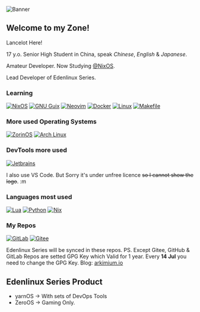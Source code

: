 ![Banner](https://github.com/user-attachments/assets/03645013-116d-4055-8829-23cbec428e9a)
## Welcome to my Zone!
Lancelot Here!

17 y.o. Senior High Student in China, speak _Chinese_, _English_ & _Japanese_.

Amateur Developer. Now Studying [@NixOS](https://github.com/NixOS).

Lead Developer of Edenlinux Series.

### Learning
[![NixOS](https://img.shields.io/badge/NixOS-5277C3?style=for-the-badge&logo=nixos&logoColor=white)](https://github.com/NixOS/nixpkgs)
[![GNU Guix](https://img.shields.io/badge/GNU%20Guix-yellow?&style=for-the-badge&logo=guilded&logoColor=white)](https://guix.gnu.org)
[![Neovim](https://img.shields.io/badge/NeoVim-%2357A143.svg?&style=for-the-badge&logo=neovim&logoColor=white)](https://github.com/LazyVim/LazyVim)
[![Docker](https://img.shields.io/badge/Docker-blue?&style=for-the-badge&logo=docker&logoColor=white)](https://hub.docker.com)
[![Linux](https://img.shields.io/badge/Linux-black?&style=for-the-badge&logo=linux&logoColor=white)](https://linux.com)
[![Makefile](https://img.shields.io/badge/Makefile-green?&style=for-the-badge&logo=make&logoColor=white)](https://www.gnu.org/software/make/)
### More used Operating Systems
[![ZorinOS](https://img.shields.io/badge/ZorinOS-gray?&style=for-the-badge&logo=zorin&logoColor=white)](https://zorin.com/os)
[![Arch Linux](https://img.shields.io/badge/Arch%20Linux-blue?&style=for-the-badge&logo=archlinux&logoColor=white)](https://archlinux.org)
### DevTools more used
[![Jetbrains](https://img.shields.io/badge/JetBrains-aqua?&style=for-the-badge&logo=jetbrains&logoColor=black)](https://jetbrains.com)

I also use VS Code. But Sorry it's under unfree licence ~~so I cannot show the logo~~. :m
### Languages most used
[![Lua](https://img.shields.io/badge/Lua-blue?&style=for-the-badge&logo=lua&logoColor=white)](https://lua.org/)
[![Python](https://img.shields.io/badge/Python-yellow?&style=for-the-badge&logo=python&logoColor=white)](https://python.org)
[![Nix](https://img.shields.io/badge/Nix-5277C3?style=for-the-badge&logo=nixos&logoColor=white)](https://nixos.org)
### My Repos
[![GitLab](https://img.shields.io/badge/GitLab-purple?&style=for-the-badge&logo=gitlab&logoColor=orange)](https://gitlab.com/arkimium_76)
[![Gitee](https://img.shields.io/badge/Gitee-white?&style=for-the-badge&logo=gitee&logoColor=red)](https://gitee.com/arkimium_76)

Edenlinux Series will be synced in these repos.
PS. Except Gitee, GitHub & GitLab Repos are setted GPG Key which Valid for 1 year. Every **14 Jul** you need to change the GPG Key.
Blog: [arkimium.io](https://arkimium.github.io)

## Edenlinux Series Product
   - yarnOS -> With sets of DevOps Tools
   - ZeroOS -> Gaming Only.
